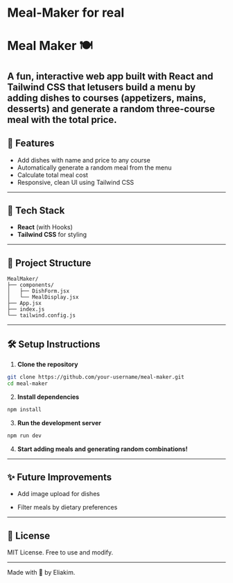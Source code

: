 # Meal-Maker for real
# Meal Maker 🍽️

A fun, interactive web app built with **React** and **Tailwind CSS** that letusers build a menu by adding dishes to courses (appetizers, mains, desserts) and generate a random three-course meal with the total price.
---
## 🚀 Features

* Add dishes with name and price to any course
* Automatically generate a random meal from the menu
* Calculate total meal cost
* Responsive, clean UI using Tailwind CSS

---

## 🧱 Tech Stack

* **React** (with Hooks)
* **Tailwind CSS** for styling

---

## 📂 Project Structure

```
MealMaker/
├── components/
│   ├── DishForm.jsx
│   └── MealDisplay.jsx
├── App.jsx
├── index.js
└── tailwind.config.js
```

---

## 🛠️ Setup Instructions

1. **Clone the repository**

```bash
git clone https://github.com/your-username/meal-maker.git
cd meal-maker
```

2. **Install dependencies**

```bash
npm install
```

3. **Run the development server**

```bash
npm run dev
```

4. **Start adding meals and generating random combinations!**

---

## ✨ Future Improvements

* Add image upload for dishes
  
* Filter meals by dietary preferences

---

## 📄 License

MIT License. Free to use and modify.

---

Made with 💙 by Eliakim.
